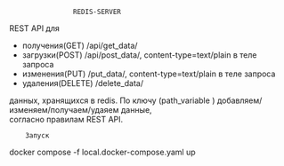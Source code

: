                     REDIS-SERVER
 
REST API для 

 - получения(GET) /api/get_data/<key>
 - загрузки(POST) /api/post_data/<key>, content-type=text/plain в теле запроса
 - изменения(PUT) /put_data/<key>, content-type=text/plain в теле запроса
 - удаления(DELETE) /delete_data/<key>

данных, хранящихся в redis. По ключу (path_variable <key>) добавляем/изменяем/получаем/удаяем данные,  
согласно правилам REST API.

        Запуск
docker compose -f local.docker-compose.yaml up

